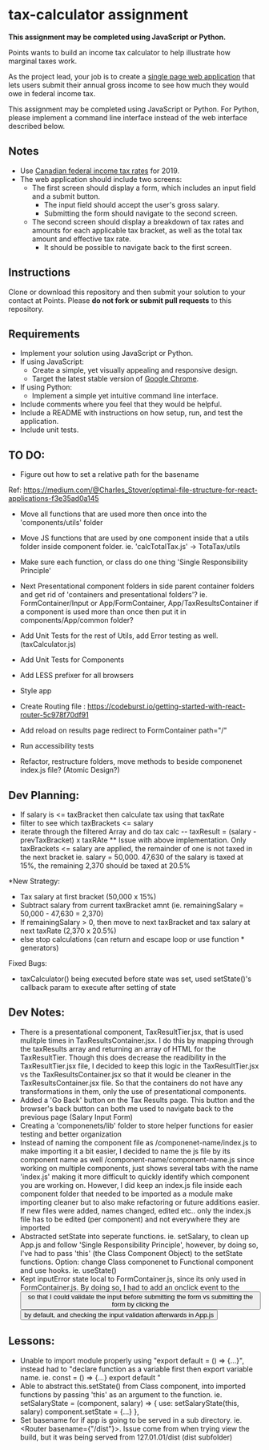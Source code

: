 # tax-calculator assignment

**This assignment may be completed using JavaScript or Python.**

Points wants to build an income tax calculator to help illustrate how marginal taxes work.

As the project lead, your job is to create a
[single page web application](https://en.wikipedia.org/wiki/Single-page_application)
that lets users submit their annual gross income to see how much they would owe in federal income tax.

This assignment may be completed using JavaScript or Python.
For Python, please implement a command line interface instead of the web interface described below.

## Notes

* Use [Canadian federal income tax rates](https://www.canada.ca/en/revenue-agency/services/tax/individuals/frequently-asked-questions-individuals/canadian-income-tax-rates-individuals-current-previous-years.html#federal) for 2019.
* The web application should include two screens:
  * The first screen should display a form, which includes an input field and a submit button.
    * The input field should accept the user's gross salary.
    * Submitting the form should navigate to the second screen.
  * The second screen should display a breakdown of tax rates and amounts for each applicable tax bracket,
  as well as the total tax amount and effective tax rate.
    * It should be possible to navigate back to the first screen.

## Instructions

Clone or download this repository and then submit your solution to your contact
at Points. Please **do not fork or submit pull requests** to this repository.

## Requirements

* Implement your solution using JavaScript or Python.
* If using JavaScript:
    * Create a simple, yet visually appealing and responsive design.
    * Target the latest stable version of [Google Chrome](https://www.google.com/chrome/).
* If using Python:
    * Implement a simple yet intuitive command line interface.
* Include comments where you feel that they would be helpful.
* Include a README with instructions on how setup, run, and test the application.
* Include unit tests.

## TO DO:
- Figure out how to set a relative path for the <Router> basename

Ref: https://medium.com/@Charles_Stover/optimal-file-structure-for-react-applications-f3e35ad0a145
- Move all functions that are used more then once into the 'components/utils' folder
- Move JS functions that are used by one component inside that a utils folder inside component folder. ie. 'calcTotalTax.js' -> TotaTax/utils
- Make sure each function, or class do one thing 'Single Responsibility Principle'

- Next Presentational component folders in side parent container folders and get rid of 'containers and presentational folders'? ie. FormContainer/Input or App/FormContainer, App/TaxResultsContainer if a component is used more than once then put it in components/App/common folder?

- Add Unit Tests for the rest of Utils, add Error testing as well. (taxCalculator.js)
- Add Unit Tests for Components
- Add LESS prefixer for all browsers
- Style app
- Create Routing file : https://codeburst.io/getting-started-with-react-router-5c978f70df91
- Add reload on results page redirect to FormContainer path="/"
- Run accessibility tests
- Refactor, restructure folders, move methods to beside componenet index.js file? (Atomic Design?)

## Dev Planning:
- If salary is <= taxBracket then calculate tax using that taxRate
- filter to see which taxBrackets <= salary
- iterate through the filtered Array and do tax calc
-- taxResult = (salary - prevTaxBracket) x taxRAte
** Issue with above implementation. Only taxBrackets <= salary are applied, the remainder of one is not taxed in the next bracket
ie. salary = 50,000. 47,630 of the salary is taxed at 15%, the remaining 2,370 should be taxed at 20.5%

*New Strategy:
- Tax salary at first bracket (50,000 x 15%)
- Subtract salary from current taxBracket amnt (ie. remainingSalary = 50,000 - 47,630 = 2,370)
- If remainingSalary > 0, then move to next taxBracket and tax salary at next taxRate (2,370 x 20.5%)
- else stop calculations (can return and escape loop or use function * generators)

Fixed Bugs:
- taxCalculator() being executed before state was set, used setState()'s callback param to execute after setting of state

## Dev Notes:
- There is a presentational component, TaxResultTier.jsx, that is used mulitple times in TaxResultsContainer.jsx. I do this by mapping through the taxResults array and returning an array of HTML for the TaxResultTier. Though this does decrease the readibility in the TaxResultTier.jsx file, I decided to keep this logic in the TaxResultTier.jsx vs the TaxResultsContainer.jsx so that it would be cleaner in the TaxResultsContainer.jsx file. So that the containers do not have any transformations in them, only the use of presentational components.
- Added a 'Go Back' button on the Tax Results page. This button and the browser's back button can both me used to navigate back to the previous page (Salary Input Form)
- Creating a 'componenets/lib' folder to store helper functions for easier testing and better organization
- Instead of naming the component file as /componenet-name/index.js to make importing it a bit easier, I decided to name the js file by its component name as well /component-name/component-name.js since working on multiple components, just shows several tabs with the name 'index.js' making it more difficult to quickly identify which component you are working on. However, I did keep an index.js file inside each component folder that needed to be imported as a module make importing cleaner but to also make refactoring or future additions easier. If new files were added, names changed, edited etc.. only the index.js file has to be edited (per component) and not everywhere they are imported
- Abstracted setState into seperate functions. ie. setSalary, to clean up App.js and follow 'Single Responsibility Principle', however, by doing so, I've had to pass 'this' (the Class Component Object) to the setState functions. Option: change Class componenet to Functional component and use hooks. ie. useState()
- Kept inputError state local to FormContainer.js, since its only used in FormContainer.js. By doing so, I had to add an onclick event to the <Button /> so that I could validate the input before submitting the form vs submitting the form by clicking the <Button /> by default, and checking the input validation afterwards in App.js

## Lessons:
- Unable to import module properly using "export default <function name> = () => {...}", instead had to "declare function as a variable first then export variable name. ie. const <function name> = () => {...} export default <function name>"
- Able to abstract this.setState() from Class component, into imported functions by passing 'this' as an argument to the function. ie. setSalaryState = (component, salary) => {          use: setSalaryState(this, salary)
    component.setState = {...}
}, 
- Set basename for <Router> if app is going to be served in a sub directory. ie. <Router basename={"/dist"}>. Issue come from when trying view the build, but it was being served from 127.01.01/dist (dist subfolder)